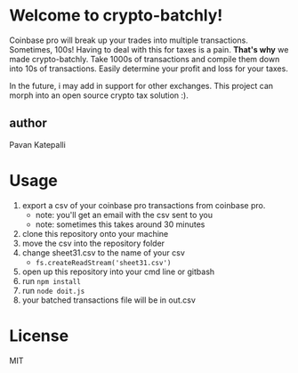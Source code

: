 # Welcome to crypto-batchly!

Coinbase pro will break up your trades into multiple transactions. Sometimes, 100s! Having to deal with this for taxes is a pain. **That's why** we made crypto-batchly. Take 1000s of transactions and compile them down into 10s of transactions. Easily determine your profit and loss for your taxes.

In the future, i may add in support for other exchanges. This project can morph into an open source crypto tax solution :).

## author
Pavan Katepalli

# Usage

1. export a csv of your coinbase pro transactions from coinbase pro. 
	* note: you'll get an email with the csv sent to you
	* note: sometimes this takes around 30 minutes 
2. clone this repository onto your machine
3. move the csv into the repository folder
4. change sheet31.csv to the name of your csv 
	* `fs.createReadStream('sheet31.csv')` 
5. open up this repository into your cmd line or gitbash
6. run ``npm install``
7. run ``node doit.js``
8. your batched transactions file will be in out.csv

# License
MIT